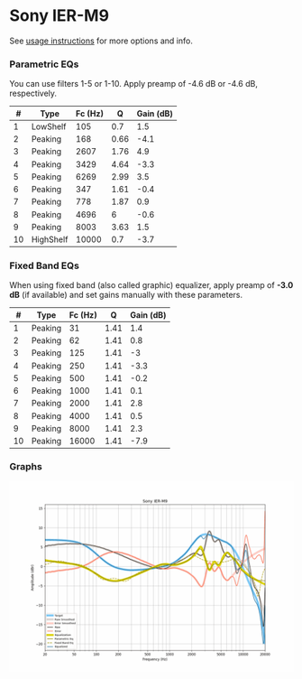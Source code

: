 # Sony IER-M9
See [usage instructions](https://github.com/jaakkopasanen/AutoEq#usage) for more options and info.

### Parametric EQs
You can use filters 1-5 or 1-10. Apply preamp of -4.6 dB or -4.6 dB, respectively.

|   # | Type      |   Fc (Hz) |    Q |   Gain (dB) |
|-----|-----------|-----------|------|-------------|
|   1 | LowShelf  |       105 | 0.7  |         1.5 |
|   2 | Peaking   |       168 | 0.66 |        -4.1 |
|   3 | Peaking   |      2607 | 1.76 |         4.9 |
|   4 | Peaking   |      3429 | 4.64 |        -3.3 |
|   5 | Peaking   |      6269 | 2.99 |         3.5 |
|   6 | Peaking   |       347 | 1.61 |        -0.4 |
|   7 | Peaking   |       778 | 1.87 |         0.9 |
|   8 | Peaking   |      4696 | 6    |        -0.6 |
|   9 | Peaking   |      8003 | 3.63 |         1.5 |
|  10 | HighShelf |     10000 | 0.7  |        -3.7 |

### Fixed Band EQs
When using fixed band (also called graphic) equalizer, apply preamp of **-3.0 dB** (if available) and set gains manually with these parameters.

|   # | Type    |   Fc (Hz) |    Q |   Gain (dB) |
|-----|---------|-----------|------|-------------|
|   1 | Peaking |        31 | 1.41 |         1.4 |
|   2 | Peaking |        62 | 1.41 |         0.8 |
|   3 | Peaking |       125 | 1.41 |        -3   |
|   4 | Peaking |       250 | 1.41 |        -3.3 |
|   5 | Peaking |       500 | 1.41 |        -0.2 |
|   6 | Peaking |      1000 | 1.41 |         0.1 |
|   7 | Peaking |      2000 | 1.41 |         2.8 |
|   8 | Peaking |      4000 | 1.41 |         0.5 |
|   9 | Peaking |      8000 | 1.41 |         2.3 |
|  10 | Peaking |     16000 | 1.41 |        -7.9 |

### Graphs
![](./Sony%20IER-M9.png)
